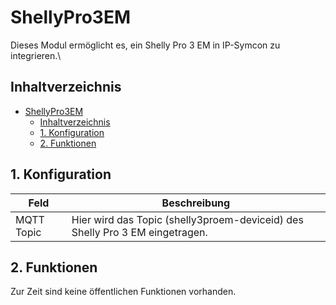 # ShellyPro3EM
   Dieses Modul ermöglicht es, ein Shelly Pro 3 EM in IP-Symcon zu integrieren.\
    
   ## Inhaltverzeichnis
- [ShellyPro3EM](#shellypro3em)
  - [Inhaltverzeichnis](#inhaltverzeichnis)
  - [1. Konfiguration](#1-konfiguration)
  - [2. Funktionen](#2-funktionen)
   
## 1. Konfiguration
   
   Feld | Beschreibung
   ------------ | ----------------
   MQTT Topic | Hier wird das Topic (shelly3proem-deviceid) des Shelly Pro 3 EM eingetragen.
   
## 2. Funktionen

   Zur Zeit sind keine öffentlichen Funktionen vorhanden.